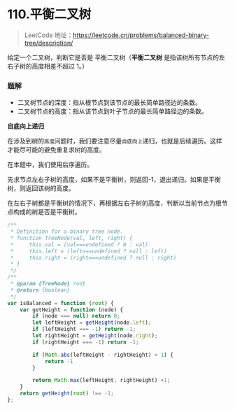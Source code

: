 # 110.平衡二叉树

> LeetCode 地址：https://leetcode.cn/problems/balanced-binary-tree/description/

给定一个二叉树，判断它是否是 平衡二叉树（**平衡二叉树** 是指该树所有节点的左右子树的高度相差不超过 1。）

### 题解

- 二叉树节点的深度：指从根节点到该节点的最长简单路径边的条数。
- 二叉树节点的高度：指从该节点到叶子节点的最长简单路径边的条数。

**自底向上递归**

在涉及到树的`高度`问题时，我们要注意尽量`自底向上`递归，也就是后续遍历。这样才能尽可能的避免重复求树的高度。

在本题中，我们使用后序遍历。

先求节点左右子树的高度，如果不是平衡树，则返回-1，退出递归。如果是平衡树，则返回该树的高度。

在左右子树都是平衡树的情况下，再根据左右子树的高度，判断以当前节点为根节点构成的树是否是平衡树。

```js
/**
 * Definition for a binary tree node.
 * function TreeNode(val, left, right) {
 *     this.val = (val===undefined ? 0 : val)
 *     this.left = (left===undefined ? null : left)
 *     this.right = (right===undefined ? null : right)
 * }
 */
/**
 * @param {TreeNode} root
 * @return {boolean}
 */
var isBalanced = function (root) {
    var getHeight = function (node) {
        if (node === null) return 0;
        let leftHeight = getHeight(node.left);
        if (leftHeight === -1) return -1;
        let rightHeight = getHeight(node.right);
        if (rightHeight === -1) return -1;

        if (Math.abs(leftHeight - rightHeight) > 1) {
            return -1
        }

        return Math.max(leftHeight, rightHeight) +1;
    }
    return getHeight(root) !== -1;
};
```

